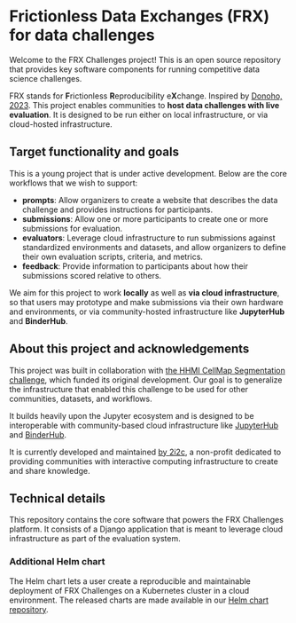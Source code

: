 # Frictionless Data Exchanges (FRX) for data challenges

Welcome to the FRX Challenges project! This is an open source repository that provides key software components for running competitive data science challenges.

FRX stands for **F**rictionless **R**eproducibility e**X**change. Inspired by [Donoho, 2023](https://doi.org/10.48550/arXiv.2310.00865). This project enables communities to **host data challenges with live evaluation**. It is designed to be run either on local infrastructure, or via cloud-hosted infrastructure.

## Target functionality and goals

This is a young project that is under active development.
Below are the core workflows that we wish to support:

- **prompts**: Allow organizers to create a website that describes the data challenge and provides instructions for participants.
- **submissions**: Allow one or more participants to create one or more submissions for evaluation.
- **evaluators**: Leverage cloud infrastructure to run submissions against standardized environments and datasets, and allow organizers to define their own evaluation scripts, criteria, and metrics.
- **feedback**: Provide information to participants about how their submissions scored relative to others.

We aim for this project to work **locally** as well as **via cloud infrastructure**, so that users may prototype and make submissions via their own hardware and environments, or via community-hosted infrastructure like **JupyterHub** and **BinderHub**.

## About this project and acknowledgements

This project was built in collaboration with [the HHMI CellMap Segmentation challenge](https://cellmapchallenge.janelia.org/), which funded its original development.
Our goal is to generalize the infrastructure that enabled this challenge to be used for other communities, datasets, and workflows.

It builds heavily upon the Jupyter ecosystem and is designed to be interoperable with community-based cloud infrastructure like [JupyterHub](https://jupyterhub.readthedocs.io) and [BinderHub](https://binderhub.readthedocs.io).

It is currently developed and maintained [by 2i2c](https://2i2c.org), a non-profit dedicated to providing communities with interactive computing infrastructure to create and share knowledge.

## Technical details

This repository contains the core software that powers the FRX Challenges platform.
It consists of a Django application that is meant to leverage cloud infrastructure as part of the evaluation system.

### Additional Helm chart

The Helm chart lets a user create a reproducible and maintainable
deployment of FRX Challenges on a Kubernetes cluster in a cloud environment. The
released charts are made available in our [Helm chart
repository](https://2i2c.org/frx-challenges-helm-chart).
